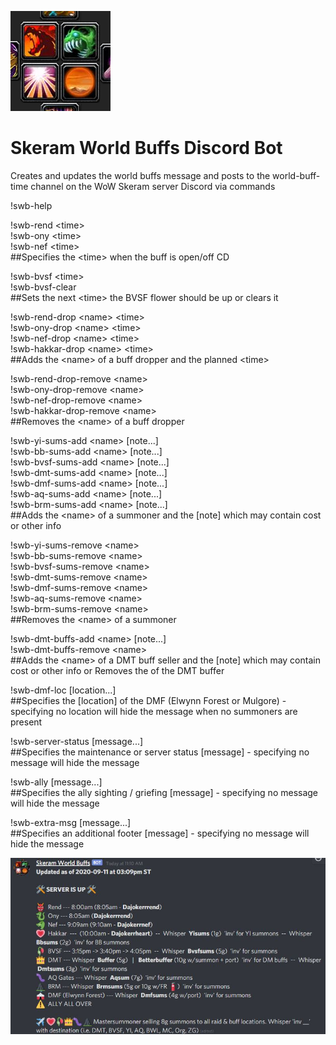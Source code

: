 ![Bot Icon](https://github.com/govagent26/skeram-world-buffs/blob/master/bot_icon.png)
# Skeram World Buffs Discord Bot

Creates and updates the world buffs message and posts to the world-buff-time channel on the WoW Skeram server Discord via commands


!swb-help 


!swb-rend &lt;time&gt;  
!swb-ony &lt;time&gt;  
!swb-nef &lt;time&gt;  
  ##Specifies the &lt;time&gt; when the buff is open/off CD


!swb-bvsf &lt;time&gt;  
!swb-bvsf-clear  
  ##Sets the next &lt;time&gt; the BVSF flower should be up or clears it


!swb-rend-drop &lt;name&gt; &lt;time&gt;  
!swb-ony-drop &lt;name&gt; &lt;time&gt;  
!swb-nef-drop &lt;name&gt; &lt;time&gt;  
!swb-hakkar-drop &lt;name&gt; &lt;time&gt;  
  ##Adds the &lt;name&gt; of a buff dropper and the planned &lt;time&gt;


!swb-rend-drop-remove &lt;name&gt;  
!swb-ony-drop-remove &lt;name&gt;  
!swb-nef-drop-remove &lt;name&gt;  
!swb-hakkar-drop-remove &lt;name&gt;  
  ##Removes the &lt;name&gt; of a buff dropper


!swb-yi-sums-add &lt;name&gt; [note...]  
!swb-bb-sums-add &lt;name&gt; [note...]  
!swb-bvsf-sums-add &lt;name&gt; [note...]  
!swb-dmt-sums-add &lt;name&gt; [note...]  
!swb-dmf-sums-add &lt;name&gt; [note...]  
!swb-aq-sums-add &lt;name&gt; [note...]  
!swb-brm-sums-add &lt;name&gt; [note...]  
  ##Adds the &lt;name&gt; of a summoner and the [note] which may contain cost or other info


!swb-yi-sums-remove &lt;name&gt;  
!swb-bb-sums-remove &lt;name&gt;  
!swb-bvsf-sums-remove &lt;name&gt;  
!swb-dmt-sums-remove &lt;name&gt;  
!swb-dmf-sums-remove &lt;name&gt;  
!swb-aq-sums-remove &lt;name&gt;  
!swb-brm-sums-remove &lt;name&gt;  
  ##Removes the &lt;name&gt; of a summoner


!swb-dmt-buffs-add &lt;name&gt; [note...]  
!swb-dmt-buffs-remove &lt;name&gt;  
  ##Adds the &lt;name&gt; of a DMT buff seller and the [note] which may contain cost or other info or Removes the <name> of the DMT buffer


!swb-dmf-loc [location...]  
  ##Specifies the [location] of the DMF (Elwynn Forest or Mulgore) - specifying no location will hide the message when no summoners are present


!swb-server-status [message...]  
  ##Specifies the maintenance or server status [message] - specifying no message will hide the message


!swb-ally [message...]  
  ##Specifies the ally sighting / griefing [message] - specifying no message will hide the message


!swb-extra-msg [message...]  
  ##Specifies an additional footer [message] - specifying no message will hide the message


![Sample Bot Updated Message](https://github.com/govagent26/skeram-world-buffs/blob/master/sample_message.JPG)
